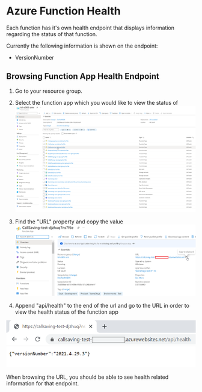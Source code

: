 # Azure Function Health

Each function has it's own health endpoint that displays information regarding the status of that function.

Currently the following information is shown on the endpoint:
* VersionNumber

## Browsing Function App Health Endpoint

1. Go to your resource group.

2. Select the function app which you would like to view the status of
![Function Apps](images/rg-search-function-app.png)

3. Find the "URL" property and copy the value
![Function App Url](images/function-app-url.png)

4. Append "api/health" to the end of the url and go to the URL in order to view the health status of the function app

![Function App Url](images/function-health.png)

When browsing the URL, you should be able to see health related information for that endpoint. 